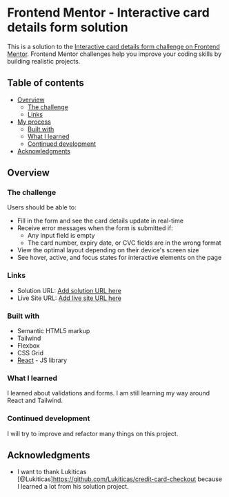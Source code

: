 # Frontend Mentor - Interactive card details form solution

This is a solution to the [Interactive card details form challenge on Frontend Mentor](https://www.frontendmentor.io/challenges/interactive-card-details-form-XpS8cKZDWw). Frontend Mentor challenges help you improve your coding skills by building realistic projects.

## Table of contents

- [Overview](#overview)
  - [The challenge](#the-challenge)
  - [Links](#links)
- [My process](#my-process)
  - [Built with](#built-with)
  - [What I learned](#what-i-learned)
  - [Continued development](#continued-development)
- [Acknowledgments](#acknowledgments)

## Overview

### The challenge

Users should be able to:

- Fill in the form and see the card details update in real-time
- Receive error messages when the form is submitted if:
  - Any input field is empty
  - The card number, expiry date, or CVC fields are in the wrong format
- View the optimal layout depending on their device's screen size
- See hover, active, and focus states for interactive elements on the page

### Links

- Solution URL: [Add solution URL here](https://github.com/binarypsilocybin/frontend-mentor-projects/tree/main/interactive-card-details-form-main)
- Live Site URL: [Add live site URL here](https://interactive-card-details-form-binary.netlify.app/)

### Built with

- Semantic HTML5 markup
- Tailwind
- Flexbox
- CSS Grid
- [React](https://reactjs.org/) - JS library

### What I learned

I learned about validations and forms. I am still learning my way around React and Tailwind.

### Continued development

I will try to improve and refactor many things on this project.

## Acknowledgments

- I want to thank Lukiticas [@Lukiticas]https://github.com/Lukiticas/credit-card-checkout because I learned a lot from his solution project.
